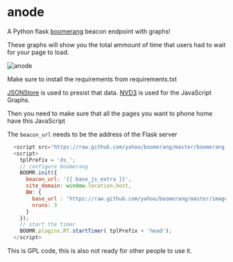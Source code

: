anode
=====

A Python flask [boomerang](https://github.com/yahoo/boomerang) beacon endpoint with graphs!

These graphs will show you the total ammount of time that users had to wait for your page to load.

![anode](https://f.cloud.github.com/assets/30399/294818/77216166-9418-11e2-9618-3c3d35de59bd.png)

Make sure to install the requirements from requirements.txt

[JSONStore](http://code.dealmeida.net/jsonstore) is used to presist that data. [NVD3](http://nvd3.org) is used for the JavaScript Graphs.

Then you need to make sure that all the pages you want to phone home have this JavaScript

The `beacon_url` needs to be the address of the Flask server

```JavaScript
  <script src="https://raw.github.com/yahoo/boomerang/master/boomerang.js" type="text/javascript"></script>
  <script>
    tplPrefix = 'ds_';
    // configure boomerang
    BOOMR.init({
      beacon_url: '{{ base_js_extra }}',
      site_domain: window.location.host,
      BW: {
        base_url : 'https://raw.github.com/yahoo/boomerang/master/images/',
        nruns: 3
      }
    });
    // start the timer
    BOOMR.plugins.RT.startTimer( tplPrefix + 'head');
  </script>
```

This is GPL code, this is also not ready for other people to use it.
